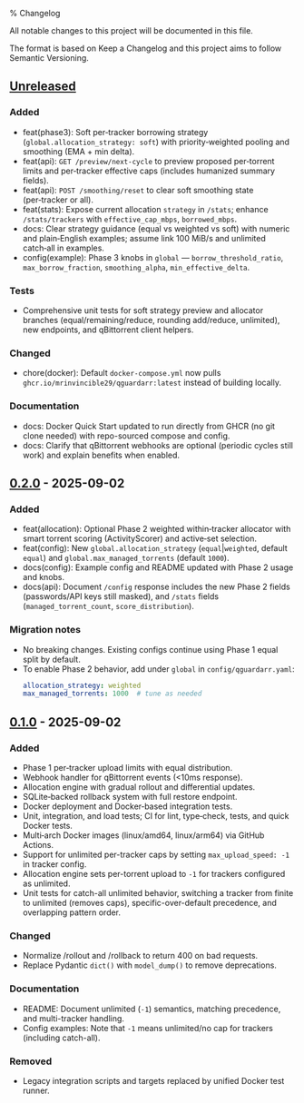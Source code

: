 % Changelog

All notable changes to this project will be documented in this file.

The format is based on Keep a Changelog and this project aims to follow Semantic Versioning.

## [Unreleased]
### Added
- feat(phase3): Soft per‑tracker borrowing strategy (`global.allocation_strategy: soft`) with priority‑weighted pooling and smoothing (EMA + min delta).
- feat(api): `GET /preview/next-cycle` to preview proposed per‑torrent limits and per‑tracker effective caps (includes humanized summary fields).
- feat(api): `POST /smoothing/reset` to clear soft smoothing state (per‑tracker or all).
- feat(stats): Expose current allocation `strategy` in `/stats`; enhance `/stats/trackers` with `effective_cap_mbps`, `borrowed_mbps`.
- docs: Clear strategy guidance (equal vs weighted vs soft) with numeric and plain‑English examples; assume link 100 MiB/s and unlimited catch‑all in examples.
- config(example): Phase 3 knobs in `global` — `borrow_threshold_ratio`, `max_borrow_fraction`, `smoothing_alpha`, `min_effective_delta`.

### Tests
- Comprehensive unit tests for soft strategy preview and allocator branches (equal/remaining/reduce, rounding add/reduce, unlimited), new endpoints, and qBittorrent client helpers.

### Changed
- chore(docker): Default `docker-compose.yml` now pulls `ghcr.io/mrinvincible29/qguardarr:latest` instead of building locally.

### Documentation
- docs: Docker Quick Start updated to run directly from GHCR (no git clone needed) with repo-sourced compose and config.
- docs: Clarify that qBittorrent webhooks are optional (periodic cycles still work) and explain benefits when enabled.

## [0.2.0] - 2025-09-02
### Added
- feat(allocation): Optional Phase 2 weighted within‑tracker allocator with smart torrent scoring (ActivityScorer) and active‑set selection.
- feat(config): New `global.allocation_strategy` (`equal`|`weighted`, default `equal`) and `global.max_managed_torrents` (default `1000`).
- docs(config): Example config and README updated with Phase 2 usage and knobs.
- docs(api): Document `/config` response includes the new Phase 2 fields (passwords/API keys still masked), and `/stats` fields (`managed_torrent_count`, `score_distribution`).

### Migration notes
- No breaking changes. Existing configs continue using Phase 1 equal split by default.
- To enable Phase 2 behavior, add under `global` in `config/qguardarr.yaml`:
  ```yaml
  allocation_strategy: weighted
  max_managed_torrents: 1000  # tune as needed
  ```

## [0.1.0] - 2025-09-02
### Added
- Phase 1 per‑tracker upload limits with equal distribution.
- Webhook handler for qBittorrent events (<10ms response).
- Allocation engine with gradual rollout and differential updates.
- SQLite‑backed rollback system with full restore endpoint.
- Docker deployment and Docker‑based integration tests.
- Unit, integration, and load tests; CI for lint, type‑check, tests, and quick Docker tests.
- Multi‑arch Docker images (linux/amd64, linux/arm64) via GitHub Actions.
- Support for unlimited per-tracker caps by setting `max_upload_speed: -1` in tracker config.
- Allocation engine sets per-torrent upload to `-1` for trackers configured as unlimited.
- Unit tests for catch-all unlimited behavior, switching a tracker from finite to unlimited (removes caps), specific-over-default precedence, and overlapping pattern order.

### Changed
- Normalize /rollout and /rollback to return 400 on bad requests.
- Replace Pydantic `dict()` with `model_dump()` to remove deprecations.

### Documentation
- README: Document unlimited (`-1`) semantics, matching precedence, and multi-tracker handling.
- Config examples: Note that `-1` means unlimited/no cap for trackers (including catch-all).

### Removed
- Legacy integration scripts and targets replaced by unified Docker test runner.

[Unreleased]: https://github.com/mrInvincible29/Qguardarr/compare/v0.2.0...HEAD
[0.2.0]: https://github.com/mrInvincible29/Qguardarr/releases/tag/v0.2.0
[0.1.0]: https://github.com/mrInvincible29/Qguardarr/releases/tag/v0.1.0
